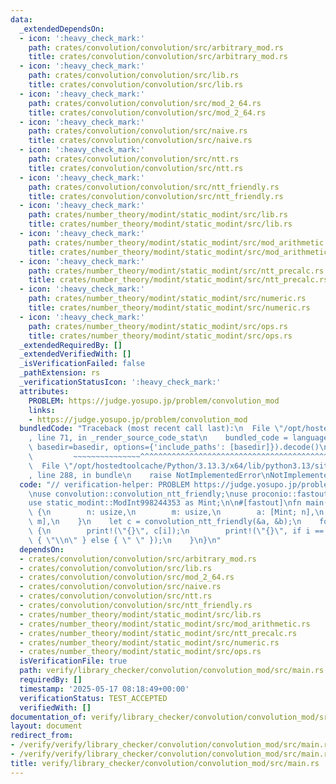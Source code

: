 ```yaml
---
data:
  _extendedDependsOn:
  - icon: ':heavy_check_mark:'
    path: crates/convolution/convolution/src/arbitrary_mod.rs
    title: crates/convolution/convolution/src/arbitrary_mod.rs
  - icon: ':heavy_check_mark:'
    path: crates/convolution/convolution/src/lib.rs
    title: crates/convolution/convolution/src/lib.rs
  - icon: ':heavy_check_mark:'
    path: crates/convolution/convolution/src/mod_2_64.rs
    title: crates/convolution/convolution/src/mod_2_64.rs
  - icon: ':heavy_check_mark:'
    path: crates/convolution/convolution/src/naive.rs
    title: crates/convolution/convolution/src/naive.rs
  - icon: ':heavy_check_mark:'
    path: crates/convolution/convolution/src/ntt.rs
    title: crates/convolution/convolution/src/ntt.rs
  - icon: ':heavy_check_mark:'
    path: crates/convolution/convolution/src/ntt_friendly.rs
    title: crates/convolution/convolution/src/ntt_friendly.rs
  - icon: ':heavy_check_mark:'
    path: crates/number_theory/modint/static_modint/src/lib.rs
    title: crates/number_theory/modint/static_modint/src/lib.rs
  - icon: ':heavy_check_mark:'
    path: crates/number_theory/modint/static_modint/src/mod_arithmetic.rs
    title: crates/number_theory/modint/static_modint/src/mod_arithmetic.rs
  - icon: ':heavy_check_mark:'
    path: crates/number_theory/modint/static_modint/src/ntt_precalc.rs
    title: crates/number_theory/modint/static_modint/src/ntt_precalc.rs
  - icon: ':heavy_check_mark:'
    path: crates/number_theory/modint/static_modint/src/numeric.rs
    title: crates/number_theory/modint/static_modint/src/numeric.rs
  - icon: ':heavy_check_mark:'
    path: crates/number_theory/modint/static_modint/src/ops.rs
    title: crates/number_theory/modint/static_modint/src/ops.rs
  _extendedRequiredBy: []
  _extendedVerifiedWith: []
  _isVerificationFailed: false
  _pathExtension: rs
  _verificationStatusIcon: ':heavy_check_mark:'
  attributes:
    PROBLEM: https://judge.yosupo.jp/problem/convolution_mod
    links:
    - https://judge.yosupo.jp/problem/convolution_mod
  bundledCode: "Traceback (most recent call last):\n  File \"/opt/hostedtoolcache/Python/3.13.3/x64/lib/python3.13/site-packages/onlinejudge_verify/documentation/build.py\"\
    , line 71, in _render_source_code_stat\n    bundled_code = language.bundle(stat.path,\
    \ basedir=basedir, options={'include_paths': [basedir]}).decode()\n          \
    \         ~~~~~~~~~~~~~~~^^^^^^^^^^^^^^^^^^^^^^^^^^^^^^^^^^^^^^^^^^^^^^^^^^^^^^^^^^^^^^^^^^\n\
    \  File \"/opt/hostedtoolcache/Python/3.13.3/x64/lib/python3.13/site-packages/onlinejudge_verify/languages/rust.py\"\
    , line 288, in bundle\n    raise NotImplementedError\nNotImplementedError\n"
  code: "// verification-helper: PROBLEM https://judge.yosupo.jp/problem/convolution_mod\n\
    \nuse convolution::convolution_ntt_friendly;\nuse proconio::fastout;\nuse proconio::input;\n\
    use static_modint::ModInt998244353 as Mint;\n\n#[fastout]\nfn main() {\n    input!\
    \ {\n        n: usize,\n        m: usize,\n        a: [Mint; n],\n        b: [Mint;\
    \ m],\n    }\n    let c = convolution_ntt_friendly(&a, &b);\n    for i in 0..c.len()\
    \ {\n        print!(\"{}\", c[i]);\n        print!(\"{}\", if i == c.len() - 1\
    \ { \"\\n\" } else { \" \" });\n    }\n}\n"
  dependsOn:
  - crates/convolution/convolution/src/arbitrary_mod.rs
  - crates/convolution/convolution/src/lib.rs
  - crates/convolution/convolution/src/mod_2_64.rs
  - crates/convolution/convolution/src/naive.rs
  - crates/convolution/convolution/src/ntt.rs
  - crates/convolution/convolution/src/ntt_friendly.rs
  - crates/number_theory/modint/static_modint/src/lib.rs
  - crates/number_theory/modint/static_modint/src/mod_arithmetic.rs
  - crates/number_theory/modint/static_modint/src/ntt_precalc.rs
  - crates/number_theory/modint/static_modint/src/numeric.rs
  - crates/number_theory/modint/static_modint/src/ops.rs
  isVerificationFile: true
  path: verify/library_checker/convolution/convolution_mod/src/main.rs
  requiredBy: []
  timestamp: '2025-05-17 08:18:49+00:00'
  verificationStatus: TEST_ACCEPTED
  verifiedWith: []
documentation_of: verify/library_checker/convolution/convolution_mod/src/main.rs
layout: document
redirect_from:
- /verify/verify/library_checker/convolution/convolution_mod/src/main.rs
- /verify/verify/library_checker/convolution/convolution_mod/src/main.rs.html
title: verify/library_checker/convolution/convolution_mod/src/main.rs
---
```

